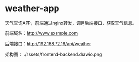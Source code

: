 # weather-app

天气查询APP，前端通过nginx转发，调用后端接口，获取天气信息。

前端域名：http://www.example.com

后端接口：http://192.168.72.16/api/weather

架构图：
./assets/frontend-backend.drawio.png
